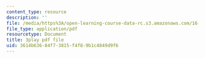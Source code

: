 ```yaml
---
content_type: resource
description: ''
file: /media/https%3A/open-learning-course-data-rc.s3.amazonaws.com/16-660j-introduction-to-lean-six-sigma-methods-january-iap-2012/3614b63684f73815f4f89b1c4849d9f6_z1KloN7Ub0M.pdf
file_type: application/pdf
resourcetype: Document
title: 3play pdf file
uid: 3614b636-84f7-3815-f4f8-9b1c4849d9f6
---
```

